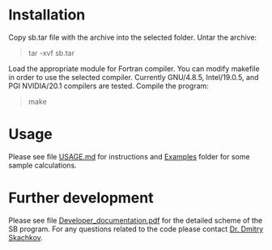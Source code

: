 
# Installation

Copy sb.tar file with the archive into the selected folder. Untar the archive:

> tar -xvf sb.tar

Load the appropriate module for Fortran compiler. You can modify makefile in order to use the selected compiler. Currently GNU/4.8.5, Intel/19.0.5, and PGI NVIDIA/20.1 compilers are tested. Compile the program:

> make
  

# Usage

Please see file [USAGE.md](USAGE.md) for instructions and [Examples](../Examples) folder for some sample calculations.

# Further development

Please see file [Developer_documentation.pdf](https://github.com/Dmitry-Skachkov/SB/blob/main/Docs/Devepoler_documentation.pdf) for the detailed scheme of the SB program. For any questions related to the code please contact [Dr. Dmitry Skachkov](<mailto:"Dmitry Skachkov"dmitry.skachkov@DSedu.org?subject=SB code on GitHub>). 
